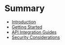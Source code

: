 # Summary

- [Introduction](./1_introduction.md)
- [Getting Started](./2_getting_started.md)
- [API Integration Guides](./3_api_integeration.md)
- [Security Considerations](./4_security_considerations.md)

